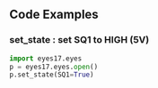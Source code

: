 


## Code Examples

### set_state : set SQ1 to HIGH (5V)

```python
import eyes17.eyes
p = eyes17.eyes.open()
p.set_state(SQ1=True)
```
